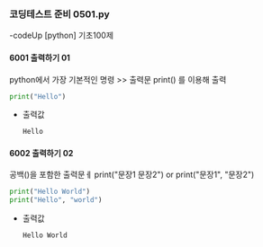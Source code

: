 ### 코딩테스트 준비 0501.py

-codeUp [python] 기초100제

#### 6001 출력하기 01
python에서 가장 기본적인 명령 >> 출력문
print() 를 이용해 출력
```py
print("Hello")
```
- 출력값
  ```py
  Hello
  ```
  

#### 6002 출력하기 02
공백()을 포함한 출력문ㅔ
print("문장1 문장2")
or
print("문장1", "문장2")
```py
print("Hello World")
print("Hello", "world")
```
- 출력값
  ```py
  Hello World
  ```
